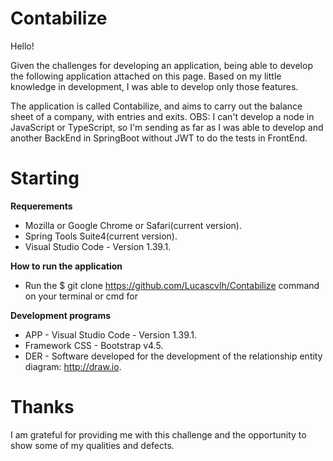 # Contabilize
  Hello!
  
  Given the challenges for developing an application, being able to develop the following application attached on this page.
Based on my little knowledge in development, I was able to develop only those features.
  
  The application is called Contabilize, and aims to carry out the balance sheet of a company, with entries and exits.
  OBS: I can't develop a node in JavaScript or TypeScript, so I'm sending as far as I was able to develop and another BackEnd in SpringBoot without JWT to do the tests in FrontEnd.
  
# Starting
**Requerements**
  - Mozilla or Google Chrome or Safari(current version).
  - Spring Tools Suite4(current version).
  - Visual Studio Code - Version 1.39.1.
  
**How to run the application**
  - Run the $ git clone https://github.com/Lucascvlh/Contabilize command on your terminal or cmd for 

**Development programs**
  - APP - Visual Studio Code - Version 1.39.1.
  - Framework CSS - Bootstrap v4.5.
  - DER - Software developed for the development of the relationship entity diagram: http://draw.io.
  
 # Thanks
   I am grateful for providing me with this challenge and the opportunity to show some of my qualities and defects.
